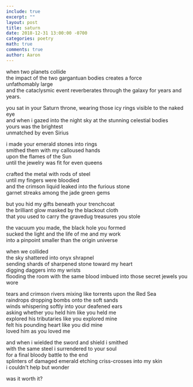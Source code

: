 ```yaml
---
include: true
excerpt: ""
layout: post
title: saturn
date: 2018-12-31 13:00:00 -0700
categories: poetry 
math: true
comments: true
author: Aaron
---
```


when two planets collide  
the impact of the two gargantuan bodies creates a force  
unfathomably large  
and the cataclysmic event reverberates through the galaxy for years and years.  

you sat in your Saturn throne, wearing those icy rings visible to the naked eye  
and when i gazed into the night sky at the stunning celestial bodies  
yours was the brightest  
unmatched by even Sirius  

i made your emerald stones into rings  
smithed them with my calloused hands  
upon the flames of the Sun  
until the jewelry was fit for even queens  

crafted the metal with rods of steel  
until my fingers were bloodied  
and the crimson liquid leaked into the furious stone  
garnet streaks among the jade green gems  

but you hid my gifts beneath your trenchcoat  
the brilliant glow masked by the blackout cloth  
that you used to carry the gravedug treasures you stole  

the vacuum you made, the black hole you formed  
sucked the light and the life of me and my work  
into a pinpoint smaller than the origin universe  

when we collided  
the sky shattered into onyx shrapnel  
sending shards of sharpened stone toward my heart  
digging daggers into my wrists  
flooding the room with the same blood imbued into those secret jewels you wore  

tears and crimson rivers mixing like torrents upon the Red Sea  
raindrops dropping bombs onto the soft sands  
winds whispering softly into your deafened ears  
asking whether you held him like you held me  
explored his tributaries like you explored mine  
felt his pounding heart like you did mine  
loved him as you loved me  

and when i wielded the sword and shield i smithed  
with the same steel i surrendered to your soul  
for a final bloody battle to the end  
splinters of damaged emerald etching criss-crosses into my skin  
i couldn't help but wonder  

was it worth it?